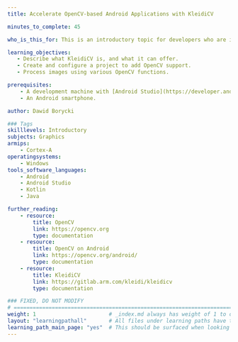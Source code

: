 ```yaml
---
title: Accelerate OpenCV-based Android Applications with KleidiCV

minutes_to_complete: 45

who_is_this_for: This is an introductory topic for developers who are interested in creating Computer Vision applications with OpenCV and KleidiCV on Android Devices.

learning_objectives:
   - Describe what KleidiCV is, and what it can offer.
   - Create and configure a project to add OpenCV support.
   - Process images using various OpenCV functions.

prerequisites:
    - A development machine with [Android Studio](https://developer.android.com/studio) installed. 
    - An Android smartphone.

author: Dawid Borycki

### Tags
skilllevels: Introductory
subjects: Graphics
armips:
    - Cortex-A
operatingsystems:
    - Windows
tools_software_languages:
    - Android
    - Android Studio
    - Kotlin
    - Java

further_reading:
    - resource:
        title: OpenCV
        link: https://opencv.org
        type: documentation
    - resource:
        title: OpenCV on Android
        link: https://opencv.org/android/
        type: documentation
    - resource:
        title: KleidiCV
        link: https://gitlab.arm.com/kleidi/kleidicv
        type: documentation

### FIXED, DO NOT MODIFY
# ================================================================================
weight: 1                       # _index.md always has weight of 1 to order correctly
layout: "learningpathall"       # All files under learning paths have this same wrapper
learning_path_main_page: "yes"  # This should be surfaced when looking for related content. Only set for _index.md of learning path content.
---
```

